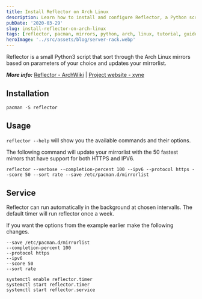 ```yaml
---
title: Install Reflector on Arch Linux
description: Learn how to install and configure Reflector, a Python script that automatically sorts and updates your Arch Linux mirrorlist for optimal package download speeds.
pubDate: '2020-03-29'
slug: install-reflector-on-arch-linux
tags: [reflector, pacman, mirrors, python, arch, linux, tutorial, guide]
heroImage: '../src/assets/blog/server-rack.webp'
---
```


Reflector is a small Python3 script that sort through the Arch Linux mirrors based on parameters of your choice and updates your mirrorlist.

<!--truncate-->

**_More info:_** [Reflector - ArchWiki](https://wiki.archlinux.org/index.php/Reflector) | [Project website - xyne](https://xyne.archlinux.ca/projects/reflector/)

## Installation

```shell
pacman -S reflector
```

## Usage

`reflector --help` will show you the available commands and their options.

The following command will update your mirrorlist with the 50 fastest mirrors that have support for both HTTPS and IPV6.

```shell
reflector --verbose --completion-percent 100 --ipv6 --protocol https --score 50 --sort rate --save /etc/pacman.d/mirrorlist
```

## Service

Reflector can run automatically in the background at chosen intervalls. The default timer will run reflector once a week.

If you want the options from the example earlier make the following changes.

```title="/etc/xdg/reflector/reflector.conf"
--save /etc/pacman.d/mirrorlist
--completion-percent 100
--protocol https
--ipv6
--score 50
--sort rate
```

```shell
systemctl enable reflector.timer
systemctl start reflector.timer
systemctl start reflector.service
```
